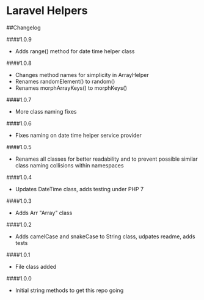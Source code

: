 Laravel Helpers
=============

##Changelog

####1.0.9
* Adds range() method for date time helper class

####1.0.8
* Changes method names for simplicity in ArrayHelper
* Renames randomElement() to random()
* Renames morphArrayKeys() to morphKeys()

####1.0.7
* More class naming fixes

####1.0.6
* Fixes naming on date time helper service provider

####1.0.5
* Renames all classes for better readability and to prevent possible similar class naming collisions within namespaces

####1.0.4
* Updates DateTime class, adds testing under PHP 7

####1.0.3
* Adds Arr "Array" class

####1.0.2
* Adds camelCase and snakeCase to String class, udpates readme, adds tests

####1.0.1
* File class added

####1.0.0
* Initial string methods to get this repo going
